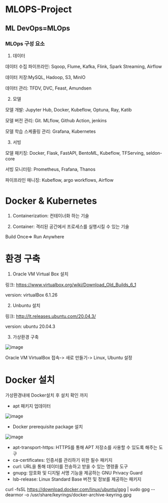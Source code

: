 # MLOPS-Project

## ML DevOps=MLOps

### MLOps 구성 요소

1. 데이터
   
데이터 수집 파이프라인: Sqoop, Flume, Kafka, Flink, Spark Streaming, Airflow

데이터 저장:MySQL, Hadoop, S3, MinlO

데이터 관리: TFDV, DVC, Feast, Amundsen

   
2. 모델

모델 개발: Jupyter Hub, Docker, Kubeflow, Optuna, Ray, Katib

모델 버전 관리: Git. MLflow, Github Action, jenkins

모델 학습 스케줄링 관리: Grafana, Kubernetes
  
3. 서빙

  모델 패키징: Docker, Flask, FastAPI, BentoML, Kubeflow, TFServing, seldon-core

  서빙 모니터링: Prometheus, Frafana, Thanos

  파이프라인 매니징: Kubeflow, argo workflows, Airflow

# Docker & Kubernetes

1. Containerization: 컨테이너화 하는 기술

2. Container: 격리된 공간에서 프로세스를 실행시킬 수 있는 기술

Build Once=> Run Anywhere

# 환경 구축

1. Oracle VM Virtual Box 설치

링크: https://www.virtualbox.org/wiki/Download_Old_Builds_6_1

version: virtualBox 6.1.26

2. Unbuntu 설치

링크: http://lt.releases.ubuntu.com/20.04.3/

version: ubuntu 20.04.3

3. 가상환경 구축

![image](https://github.com/TaewonEum/MLOPS-Project/assets/104436260/5148d53a-fe79-47cb-a324-1ca0f8fdefe8)

Oracle VM VirtualBox 접속-> 새로 만들기-> Linux, Ubuntu 설정

# Docker 설치

가상환경내에 Docker설치 후 설치 확인 까지

- apt 패키지 업데이터

![image](https://github.com/TaewonEum/MLOPS-Project/assets/104436260/8477ddbe-dc22-4897-948d-9daa0bf7af8c)

- Docker prerequisite package 설치

![image](https://github.com/TaewonEum/MLOPS-Project/assets/104436260/3d1a9ea6-a134-4be8-9258-4a4b5fc27ae5)

- apt-transport-https:  HTTPS를 통해 APT 저장소를 사용할 수 있도록 해주는 도구
- ca-certificates:  인증서를 관리하기 위한 필수 패키지
- curl: URL을 통해 데이터를 전송하고 받을 수 있는 명령줄 도구
- gnupg: 암호화 및 디지털 서명 기능을 제공하는 GNU Privacy Guard
- lsb-release: Linux Standard Base 버전 및 정보를 제공하는 패키지


curl -fsSL https://download.docker.com/linux/ubuntu/gpg | sudo gpg --dearmor -o /usr/share/keyrings/docker-archive-keyring.gpg







